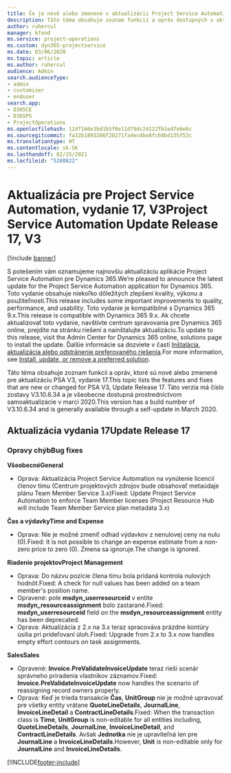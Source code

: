 ```yaml
---
title: Čo je nové alebo zmenené v aktualizácii Project Service Automation, vydanie 17, V3
description: Táto téma obsahuje zoznam funkcií a opráv dostupných v aktualizácii Project Service Automation, vydanie 17, V3
author: ruhercul
manager: kfend
ms.service: project-operations
ms.custom: dyn365-projectservice
ms.date: 03/06/2020
ms.topic: article
ms.author: ruhercul
audience: Admin
search.audienceType:
- admin
- customizer
- enduser
search.app:
- D365CE
- D365PS
- ProjectOperations
ms.openlocfilehash: 12df166e1bd1b5f0e11d79dc24122fb1ed7e6e6c
ms.sourcegitcommit: fa32b1893286f20271fa4ec4be8fc68bd135f53c
ms.translationtype: HT
ms.contentlocale: sk-SK
ms.lasthandoff: 02/15/2021
ms.locfileid: "5280822"
---
```

# <a name="project-service-automation-update-release-17-v3"></a><span data-ttu-id="377cc-103">Aktualizácia pre Project Service Automation, vydanie 17, V3</span><span class="sxs-lookup"><span data-stu-id="377cc-103">Project Service Automation Update Release 17, V3</span></span>

[!include [banner](../includes/psa-now-project-operations.md)]

<span data-ttu-id="377cc-104">S potešením vám oznamujeme najnovšiu aktualizáciu aplikácie Project Service Automation pre Dynamics 365.</span><span class="sxs-lookup"><span data-stu-id="377cc-104">We’re pleased to announce the latest update for the Project Service Automation application for Dynamics 365.</span></span> <span data-ttu-id="377cc-105">Toto vydanie obsahuje niekoľko dôležitých zlepšení kvality, výkonu a použiteľnosti.</span><span class="sxs-lookup"><span data-stu-id="377cc-105">This release includes some important improvements to quality, performance, and usability.</span></span>  <span data-ttu-id="377cc-106">Toto vydanie je kompatibilné s Dynamics 365 9.x.</span><span class="sxs-lookup"><span data-stu-id="377cc-106">This release is compatible with Dynamics 365 9.x.</span></span> <span data-ttu-id="377cc-107">Ak chcete aktualizovať toto vydanie, navštívte centrum spravovania pre Dynamics 365 online, prejdite na stránku riešení a nainštalujte aktualizáciu.</span><span class="sxs-lookup"><span data-stu-id="377cc-107">To update to this release, visit the Admin Center for Dynamics 365 online, solutions page to install the update.</span></span> <span data-ttu-id="377cc-108">Ďalšie informácie sa dozviete v časti [Inštalácia, aktualizácia alebo odstránenie preferovaného riešenia](https://docs.microsoft.com/power-platform/admin/install-remove-preferred-solution).</span><span class="sxs-lookup"><span data-stu-id="377cc-108">For more information, see [Install, update, or remove a preferred solution](https://docs.microsoft.com/power-platform/admin/install-remove-preferred-solution).</span></span>

<span data-ttu-id="377cc-109">Táto téma obsahuje zoznam funkcií a opráv, ktoré sú nové alebo zmenené pre aktualizáciu PSA V3, vydanie 17.</span><span class="sxs-lookup"><span data-stu-id="377cc-109">This topic lists the features and fixes that are new or changed for PSA V3, Update Release 17.</span></span> <span data-ttu-id="377cc-110">Táto verzia má číslo zostavy V3.10.6.34 a je všeobecne dostupná prostredníctvom samoaktualizácie v marci 2020.</span><span class="sxs-lookup"><span data-stu-id="377cc-110">This version has a build number of V3.10.6.34 and is generally available through a self-update in March 2020.</span></span>


## <a name="update-release-17"></a><span data-ttu-id="377cc-111">Aktualizácia vydania 17</span><span class="sxs-lookup"><span data-stu-id="377cc-111">Update Release 17</span></span>

### <a name="bug-fixes"></a><span data-ttu-id="377cc-112">Opravy chýb</span><span class="sxs-lookup"><span data-stu-id="377cc-112">Bug fixes</span></span>

<span data-ttu-id="377cc-113">**Všeobecné**</span><span class="sxs-lookup"><span data-stu-id="377cc-113">**General**</span></span>

- <span data-ttu-id="377cc-114">Oprava: Aktualizácia Project Service Automation na vynútenie licencií členov tímu (Centrum projektových zdrojov bude obsahovať metaúdaje plánu Team Member Service 3.x)</span><span class="sxs-lookup"><span data-stu-id="377cc-114">Fixed: Update Project Service Automation to enforce Team Member licenses (Project Resource Hub will include Team Member Service plan metadata 3.x)</span></span>
 
<span data-ttu-id="377cc-115">**Čas a výdavky**</span><span class="sxs-lookup"><span data-stu-id="377cc-115">**Time and Expense**</span></span>

- <span data-ttu-id="377cc-116">Oprava: Nie je možné zmeniť odhad výdavkov z nenulovej ceny na nulu (0).</span><span class="sxs-lookup"><span data-stu-id="377cc-116">Fixed: It is not possible to change an expense estimate from a non-zero price to zero (0).</span></span> <span data-ttu-id="377cc-117">Zmena sa ignoruje.</span><span class="sxs-lookup"><span data-stu-id="377cc-117">The change is ignored.</span></span>

<span data-ttu-id="377cc-118">**Riadenie projektov**</span><span class="sxs-lookup"><span data-stu-id="377cc-118">**Project Management**</span></span>

- <span data-ttu-id="377cc-119">Oprava: Do názvu pozície člena tímu bola pridaná kontrola nulových hodnôt.</span><span class="sxs-lookup"><span data-stu-id="377cc-119">Fixed: A check for null values has been added on a team member's position name.</span></span>
- <span data-ttu-id="377cc-120">Opravené: pole **msdyn_userresourceid** v entite **msdyn_resourceassignment** bolo zastarané.</span><span class="sxs-lookup"><span data-stu-id="377cc-120">Fixed: **msdyn_userresourceid** field on the **msdyn_resourceassignment** entity has been deprecated.</span></span>
- <span data-ttu-id="377cc-121">Oprava: Aktualizácia z 2.x na 3.x teraz spracováva prázdne kontúry úsilia pri prideľovaní úloh.</span><span class="sxs-lookup"><span data-stu-id="377cc-121">Fixed: Upgrade from 2.x to 3.x now handles empty effort contours on task assignments.</span></span>

<span data-ttu-id="377cc-122">**Sales**</span><span class="sxs-lookup"><span data-stu-id="377cc-122">**Sales**</span></span>

- <span data-ttu-id="377cc-123">Opravené: **Invoice.PreValidateInvoiceUpdate** teraz rieši scenár správneho priradenia vlastníkov záznamov.</span><span class="sxs-lookup"><span data-stu-id="377cc-123">Fixed: **Invoice.PreValidateInvoiceUpdate** now handles the scenario of reassigning record owners properly.</span></span>
- <span data-ttu-id="377cc-124">Oprava: Keď je trieda transakcie **Čas**, **UnitGroup** nie je možné upravovať pre všetky entity vrátane **QuoteLineDetails**, **JournalLine**, **InvoiceLineDetail** a **ContractLineDetails**.</span><span class="sxs-lookup"><span data-stu-id="377cc-124">Fixed: When the transaction class is **Time**, **UnitGroup** is non-editable for all entities including, **QuoteLineDetails**, **JournalLine**, **InvoiceLineDetail**, and **ContractLineDetails**.</span></span> <span data-ttu-id="377cc-125">Avšak **Jednotka** nie je upraviteľná len pre **JournalLine** a **InvoiceLineDetails**.</span><span class="sxs-lookup"><span data-stu-id="377cc-125">However, **Unit** is non-editable only for **JournalLine** and **InvoiceLineDetails**.</span></span>




[!INCLUDE[footer-include](../includes/footer-banner.md)]